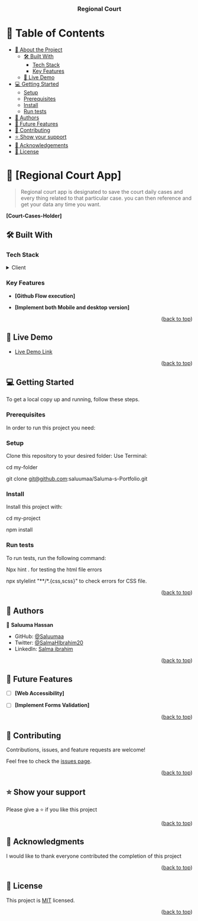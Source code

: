 <a name="readme-top"></a>


<div align="center">

  <h3><b>Regional Court</b></h3>

</div>

<!-- TABLE OF CONTENTS -->

# 📗 Table of Contents

- [📖 About the Project](#about-project)
  - [🛠 Built With](#built-with)
    - [Tech Stack](#tech-stack)
    - [Key Features](#key-features)
  - [🚀 Live Demo](#live-demo)
- [💻 Getting Started](#getting-started)
  - [Setup](#setup)
  - [Prerequisites](#prerequisites)
  - [Install](#install)
  - [Run tests](#run-tests)
- [👥 Authors](#authors)
- [🔭 Future Features](#future-features)
- [🤝 Contributing](#contributing)
- [⭐️ Show your support](#support)
- [🙏 Acknowledgements](#acknowledgements)
- [📝 License](#license)

# 📖 [Regional Court App] <a name="about-project"></a>

>Regional court app is designated to save the court daily cases and every thing related to that particular case. you can then reference and get your data any time you want.

**[Court-Cases-Holder]** 

## 🛠 Built With <a name="built-with"></a>

### Tech Stack <a name="tech-stack"></a>


<details>
<summary>Client</summary>
<ul>
  <li><a href=" HTML Tutorial (w3schools.com) ">HTML</a></li>    
  <li><a href=" CSS Tutorial (w3schools.com) ">CSS</a></li>
 </ul>
</details>

### Key Features <a name="key-features"></a>

- **[Github Flow execution]**
 
- **[Implement both Mobile and desktop version]**
 
<p align="right">(<a href="#readme-top">back to top</a>)</p>


## 🚀 Live Demo <a name="live-demo"></a>

- [Live Demo Link](https://saluumaa.github.io/Regional-court/)

<p align="right">(<a href="#readme-top">back to top</a>)</p>

## 💻 Getting Started <a name="getting-started"></a>

To get a local copy up and running, follow these steps.

### Prerequisites

In order to run this project you need: 
 
### Setup

Clone this repository to your desired folder: 
Use Terminal:
 
cd my-folder
 
git clone git@github.com:saluumaa/Saluma-s-Portfolio.git

### Install

Install this project with:

cd my-project
 
npm install


### Run tests

To run tests, run the following command:
 
Npx hint .   for testing the html file errors
 
npx stylelint "**/*.{css,scss}"     to check errors for CSS file.


<p align="right">(<a href="#readme-top">back to top</a>)</p>
 

## 👥 Authors <a name="authors"></a>

👤 **Saluuma Hassan**

- GitHub: [@Saluumaa](https://github.com/saluumaa)
- Twitter: [@SalmaHIbrahim20](https://twitter.com/SalmaHIbrahim20)
- LinkedIn: [Salma ibrahim](https://www.linkedin.com/in/salma-ibrahim-78bb5a14a/)

<p align="right">(<a href="#readme-top">back to top</a>)</p>


## 🔭 Future Features <a name="future-features"></a>

- [ ] **[Web Accessibility]**
 
- [ ] **[Implement Forms Validation]**

<p align="right">(<a href="#readme-top">back to top</a>)</p>
 

## 🤝 Contributing <a name="contributing"></a>

Contributions, issues, and feature requests are welcome!

Feel free to check the [issues page](../../issues/).

<p align="right">(<a href="#readme-top">back to top</a>)</p>


## ⭐️ Show your support <a name="support"></a>

Please give a ⭐️ if you like this project

<p align="right">(<a href="#readme-top">back to top</a>)</p>


## 🙏 Acknowledgments <a name="acknowledgements"></a>

I would like to thank everyone contributed the completion of this project

<p align="right">(<a href="#readme-top">back to top</a>)</p>


## 📝 License <a name="license"></a>
This project is [MIT](./LICENSE.md) licensed.
<p align="right">(<a href="#readme-top">back to top</a>)</p>
